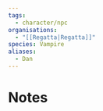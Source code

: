 ```yaml
---
tags:
  - character/npc
organisations:
  - "[[Regatta|Regatta]]"
species: Vampire
aliases:
  - Dan
---
```


# Notes


